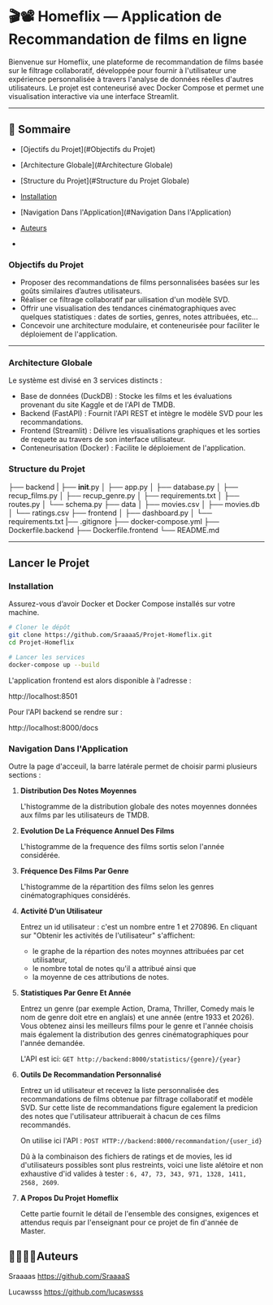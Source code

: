 # 🎬📽️ Homeflix — Application de Recommandation de films en ligne


Bienvenue sur Homeflix, une plateforme de recommandation de films basée sur le filtrage collaboratif, développée pour fournir à l'utilisateur une expérience personnalisée à travers l'analyse de données réelles d'autres utilisateurs. Le projet est conteneurisé avec Docker Compose et permet une visualisation interactive via une interface Streamlit.

---
## 🧭 Sommaire
- [Ojectifs du Projet](#Objectifs du Projet)
- [Architecture Globale](#Architecture Globale)
- [Structure du Projet](#Structure du Projet Globale)
- [Installation](#Installation)
- [Navigation Dans l'Application](#Navigation Dans l'Application)
- [Auteurs](#auteurs)

- 
### Objectifs du Projet

- Proposer des recommandations de films personnalisées basées sur les goûts similaires d’autres utilisateurs.
- Réaliser ce filtrage collaboratif par uilisation d'un modèle SVD.
- Offrir une visualisation des tendances cinématographiques avec quelques statistiques : dates de sorties, genres, notes attribuées, etc...
- Concevoir une architecture modulaire, et conteneurisée pour faciliter le déploiement de l'application.

---

### Architecture Globale

Le système est divisé en 3 services distincts :


- Base de données (DuckDB) : Stocke les films et les évaluations provenant du site Kaggle et de l'API de TMDB.
- Backend (FastAPI) : Fournit l'API REST et intègre le modèle SVD pour les recommandations.
- Frontend (Streamlit) : Délivre les visualisations graphiques et les sorties de requete au travers de son interface utilisateur.
- Conteneurisation (Docker) : Facilite le déploiement de l'application.

### Structure du Projet
├── backend
|   ├── __init__.py
│   ├── app.py
│   ├── database.py
│   ├── recup_films.py
│   ├── recup_genre.py
│   ├── requirements.txt
│   ├── routes.py
│   └── schema.py
├── data
│   ├── movies.csv
│   ├── movies.db
│   └── ratings.csv
├── frontend
│   ├── dashboard.py
│   └── requirements.txt
|── .gitignore
├── docker-compose.yml
├── Dockerfile.backend
├── Dockerfile.frontend
└── README.md

---

## Lancer le Projet


### Installation

Assurez-vous d’avoir Docker et Docker Compose installés sur votre machine.

```bash
# Cloner le dépôt
git clone https://github.com/SraaaaS/Projet-Homeflix.git
cd Projet-Homeflix

# Lancer les services
docker-compose up --build
```

L'application frontend est alors disponible à l'adresse :

http://localhost:8501

Pour l'API backend se rendre sur :

http://localhost:8000/docs


### Navigation Dans l'Application

Outre la page d'acceuil, la barre latérale permet de choisir parmi plusieurs sections :

1. **Distribution Des Notes Moyennes**  

    L'histogramme de la distribution globale des notes moyennes données aux films par les utilisateurs de TMDB.

2. **Evolution De La Fréquence Annuel Des Films** 

    L'histogramme de la frequence des films sortis selon l'année considérée.

3. **Fréquence Des Films Par Genre**  

    L'histogramme de la répartition des films selon les genres cinématographiques considérés.

4. **Activité D’un Utilisateur**  
  
    Entrez un id utilisateur : c'est un nombre entre 1 et 270896. En cliquant sur "Obtenir les activités de l'utilisateur" s'affichent:
   - le graphe de la répartion des notes moynnes attribuées par cet utilisateur,
   - le nombre total de notes qu'il a attribué ainsi que
   - la moyenne de ces attributions de notes.

6. **Statistiques Par Genre Et Année**  

    Entrez un genre (par exemple Action, Drama, Thriller, Comedy mais le nom de genre doit etre en anglais) et une année (entre 1933 et 2026). Vous obtenez ainsi les meilleurs films pour le genre et l'année choisis mais également la distribution des genres cinématographiques pour l'année demandée.  

    L'API est ici:
        `GET http://backend:8000/statistics/{genre}/{year}`

7. **Outils De Recommandation Personnalisé**  

    Entrez un id utilisateur et recevez la liste personnalisée des recommandations de films obtenue par filtrage collaboratif et modèle SVD. Sur cette liste de recommandations figure egalement la predicion des notes que l'utilisateur attribuerait à chacun de ces films recommandés.  
    
    On utilise ici l'API :
        `POST HTTP://backend:8000/recommandation/{user_id}`

    Dû à la combinaison des fichiers de ratings et de movies, les id d'utilisateurs possibles sont plus restreints, voici une liste alétoire et non exhaustive d'id valides à tester : `6, 47, 73, 343, 971, 1328, 1411, 2568, 2609`.
   

9. **A Propos Du Projet Homeflix**

    Cette partie fournit le détail de l'ensemble des consignes, exigences et attendus requis par l'enseignant pour ce projet de fin d'année de Master.

## 👩‍💼👨‍💼Auteurs

Sraaaas
https://github.com/SraaaaS

Lucawsss
https://github.com/lucaswsss
   
